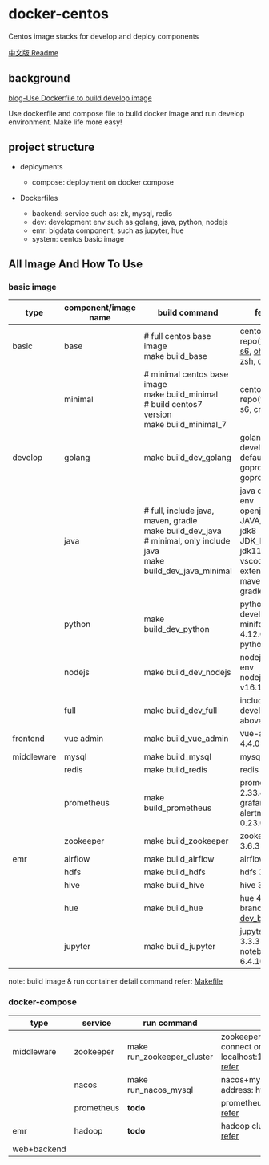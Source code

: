 # docker-centos
Centos image stacks for develop and deploy components

[中文版 Readme](https://github.com/smiecj/docker-centos/blob/main/README_zh.md)

## background
[blog-Use Dockerfile to build develop image](https://smiecj.github.io/2021/12/19/dockerfile-centos-dev/)

Use dockerfile and compose file to build docker image and run develop environment. Make life more easy!

## project structure
- deployments
  - compose: deployment on docker compose

- Dockerfiles
  - backend: service such as: zk, mysql, redis
  - dev: development env such as golang, java, python, nodejs
  - emr: bigdata component, such as jupyter, hue
  - system: centos basic image

## All Image And How To Use

### basic image

|  type   | component/image name  | build command | feature
|  ----  | ---- | ---- | ---- |
| basic  | base | # full centos base image<br>make build_base | centos8, yum repo([tsinghua](https://mirrors.tuna.tsinghua.edu.cn/centos-vault/)), [s6](https://github.com/just-containers/s6-overlay), [oh-my-zsh](https://github.com/ohmyzsh/ohmyzsh), crontab  |
|   | minimal | # minimal centos base image<br>make build_minimal<br># build centos7 version<br>make build_minimal_7  | centos, yum repo(tsinghua), s6, crontab |
| develop  | golang | make build_dev_golang | golang develop env<br>default goproxy: goproxy.cn |
|   | java | # full, include java, maven, gradle<br>make build_dev_java<br># minimal, only include java<br>make build_dev_java_minimal | java develop env<br>openjdk<br>JAVA_HOME: jdk8<br>JDK_HOME: jdk11 for vscode java extension<br>maven: 3.8.4<br>gradle: 7.0.2 |
|   | python | make build_dev_python | python develop env<br>miniforge: 4.12.0<br>python: 3.8 |
|   | nodejs | make build_dev_nodejs | nodejs develop env<br>nodejs: v16.15.0 |
|   | full | make build_dev_full | include all develop env above |
| frontend  | vue admin | make build_vue_admin | vue-admin 4.4.0 |
| middleware  | mysql | make build_mysql | mysql 8.0.27 |
|   | redis | make build_redis | redis 7.0-rc2 |
|   | prometheus | make build_prometheus | prometheus 2.33.4<br>grafana 8.4.2<br>alertmanager 0.23.0 |
|   | zookeeper | make build_zookeeper | zookeeper 3.6.3 |
| emr  | airflow | make build_airflow | airflow 2.1.2 |
|   | hdfs | make build_hdfs | hdfs 3.3.2 |
|   | hive | make build_hive | hive 3.1.2 |
|   | hue | make build_hue | hue 4.3.0 fix branch: [dev_bugfix](https://github.com/smiecj/hue/tree/dev_bugfix) |
|   | jupyter | make build_jupyter | jupyterlab 3.3.3<br>notebook 6.4.10 |

note: build image & run container defail command refer: [Makefile](https://github.com/smiecj/docker-centos/blob/main/Makefile)

### docker-compose

|  type   | service  | run command | feature
|  ----  | ---- | ---- | ---- |
|  middleware  | zookeeper | make run_zookeeper_cluster | zookeeper cluster(3 node)<br>connect on host: zkCli.sh -server localhost:12181<br>[refer](https://github.com/acntech/docker-zookeeper/blob/develop/docker-compose.cluster.yml) |
|    | nacos | make run_nacos_mysql | nacos+mysql<br>address: http://localhost:8848 |
|    | prometheus | **todo** | prometheus+grafana+alertmanager<br>[refer](https://github.com/docker/awesome-compose/tree/master/prometheus-grafana) |
|  emr  | hadoop   | **todo** | hadoop cluster<br>[refer](https://zhuanlan.zhihu.com/p/421375012) |
|  web+backend  |  |  | |
